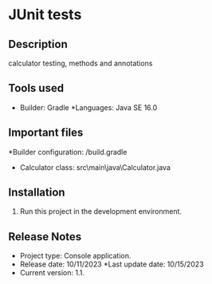 # JUnit tests

## Description
calculator testing, methods and annotations

## Tools used
* Builder: Gradle
  *Languages: Java SE 16.0

## Important files
*Builder configuration: /build.gradle
* Calculator class: src\main\java\Calculator.java

## Installation
1. Run this project in the development environment.

## Release Notes
* Project type: Console application.
* Release date: 10/11/2023
  *Last update date: 10/15/2023
* Current version: 1.1.